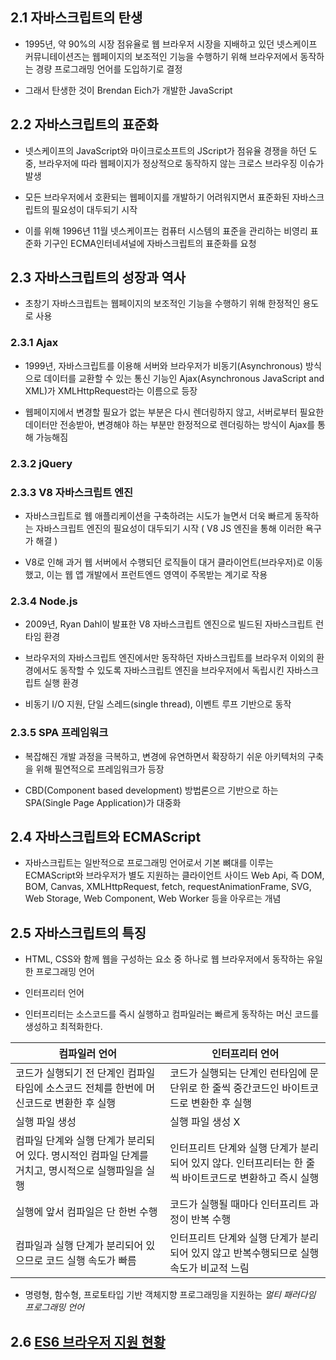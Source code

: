 ## 2.1 자바스크립트의 탄생

- 1995년, 약 90%의 시장 점유율로 웹 브라우저 시장을 지배하고 있던 넷스케이프 커뮤니테이션즈는 웹페이지의 보조적인 기능을 수행하기 위해 브라우저에서 동작하는 경량 프로그래밍 언어를 도입하기로 결정

- 그래서 탄생한 것이 Brendan Eich가 개발한 JavaScript

## 2.2 자바스크립트의 표준화

- 넷스케이프의 JavaScript와 마이크로소프트의 JScript가 점유율 경쟁을 하던 도중, 브라우저에 따라 웹페이지가 정상적으로 동작하지 않는 크로스 브라우징 이슈가 발생

- 모든 브라우저에서 호환되는 웹페이지를 개발하기 어려워지면서 표준화된 자바스크립트의 필요성이 대두되기 시작

- 이를 위해 1996년 11월 넷스케이프는 컴퓨터 시스템의 표준을 관리하는 비영리 표준화 기구인 ECMA인터네셔널에 자바스크립트의 표준화를 요청

## 2.3 자바스크립트의 성장과 역사

- 초창기 자바스크립트는 웹페이지의 보조적인 기능을 수행하기 위해 한정적인 용도로 사용

### 2.3.1 Ajax

- 1999년, 자바스크립트를 이용해 서버와 브라우저가 비동기(Asynchronous) 방식으로 데이터를 교환할 수 있는 통신 기능인 Ajax(Asynchronous JavaScript and XML)가 XMLHttpRequest라는 이름으로 등장

- 웹페이지에서 변경할 필요가 없는 부분은 다시 렌더링하지 않고, 서버로부터 필요한 데이터만 전송받아, 변경해야 하는 부분만 한정적으로 렌더링하는 방식이 Ajax를 통해 가능해짐

### 2.3.2 jQuery

### 2.3.3 V8 자바스크립트 엔진

- 자바스크립트로 웹 애플리케이션을 구축하려는 시도가 늘면서 더욱 빠르게 동작하는 자바스크립트 엔진의 필요성이 대두되기 시작 ( V8 JS 엔진을 통해 이러한 욕구가 해결 )

- V8로 인해 과거 웹 서버에서 수행되던 로직들이 대거 클라이언트(브라우저)로 이동했고, 이는 웹 앱 개발에서 프런트엔드 영역이 주목받는 계기로 작용

### 2.3.4 Node.js

- 2009년, Ryan Dahl이 발표한 V8 자바스크립트 엔진으로 빌드된 자바스크립트 런타임 환경

- 브라우저의 자바스크립트 엔진에서만 동작하던 자바스크립트를 브라우저 이외의 환경에서도 동작할 수 있도록 자바스크립트 엔진을 브라우저에서 독립시킨 자바스크립트 실행 환경

- 비동기 I/O 지원, 단일 스레드(single thread), 이벤트 루프 기반으로 동작

### 2.3.5 SPA 프레임워크

- 복잡해진 개발 과정을 극복하고, 변경에 유연하면서 확장하기 쉬운 아키텍처의 구축을 위해 필연적으로 프레임워크가 등장

- CBD(Component based development) 방법론으르 기반으로 하는 SPA(Single Page Application)가 대중화

## 2.4 자바스크립트와 ECMAScript

- 자바스크립트는 일반적으로 프로그래밍 언어로서 기본 뼈대를 이루는 ECMAScript와 브라우저가 별도 지원하는 클라이언트 사이드 Web Api, 즉 DOM, BOM, Canvas, XMLHttpRequest, fetch, requestAnimationFrame, SVG, Web Storage, Web Component, Web Worker 등을 아우르는 개념

## 2.5 자바스크립트의 특징

- HTML, CSS와 함께 웹을 구성하는 요소 중 하나로 웹 브라우저에서 동작하는 유일한 프로그래밍 언어

- 인터프리터 언어

- 인터프리터는 소스코드를 즉시 실행하고 컴파일러는 빠르게 동작하는 머신 코드를 생성하고 최적화한다.

| 컴파일러 언어                                                                                      | 인터프리터 언어                                                                                        |
| -------------------------------------------------------------------------------------------------- | ------------------------------------------------------------------------------------------------------ |
| 코드가 실행되기 전 단계인 컴파일 타임에 소스코드 전체를 한번에 머신코드로 변환한 후 실행           | 코드가 실행되는 단계인 런타임에 문 단위로 한 줄씩 중간코드인 바이트코드로 변환한 후 실행               |
| 실행 파일 생성                                                                                     | 실행 파일 생성 X                                                                                       |
| 컴파일 단계와 실행 단계가 분리되어 있다. 명시적인 컴파일 단계를 거치고, 명시적으로 실행파일을 실행 | 인터프리트 단계와 실행 단계가 분리되어 있지 않다. 인터프리터는 한 줄씩 바이트코드로 변환하고 즉시 실행 |
| 실행에 앞서 컴파일은 단 한번 수행                                                                  | 코드가 실행될 때마다 인터프리트 과정이 반복 수행                                                       |
| 컴파일과 실행 단계가 분리되어 있으므로 코드 실행 속도가 빠름                                       | 인터프리트 단계와 실행 단계가 분리되어 있지 않고 반복수행되므로 실행 속도가 비교적 느림                |

- 명령형, 함수형, 프로토타입 기반 객체지향 프로그래밍을 지원하는 _멀티 패러다임 프로그래밍 언어_

## 2.6 [ES6 브라우저 지원 현황](https://kangax.github.io/compat-table/es6)
